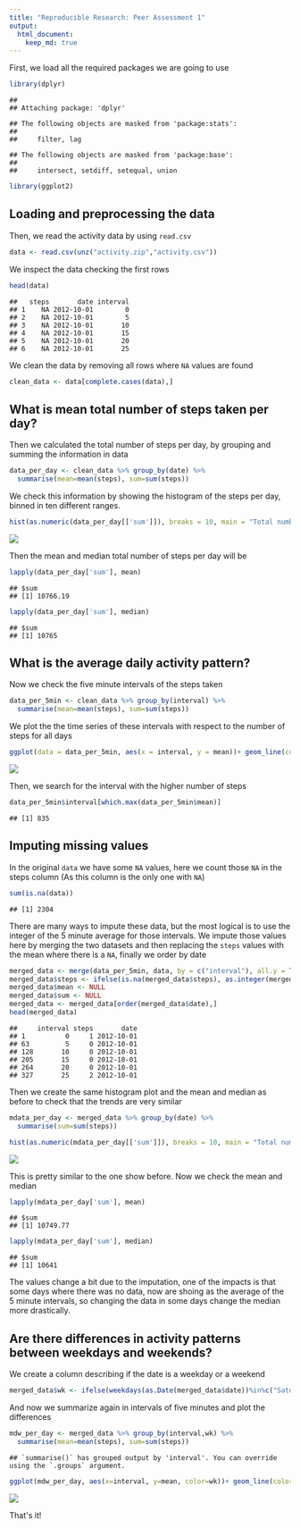 ```yaml
---
title: "Reproducible Research: Peer Assessment 1"
output: 
  html_document:
    keep_md: true
---
```


First, we load all the required packages we are going to use 


```r
library(dplyr)
```

```
## 
## Attaching package: 'dplyr'
```

```
## The following objects are masked from 'package:stats':
## 
##     filter, lag
```

```
## The following objects are masked from 'package:base':
## 
##     intersect, setdiff, setequal, union
```

```r
library(ggplot2)
```

## Loading and preprocessing the data

Then,  we read the activity data by using `read.csv`


```r
data <- read.csv(unz("activity.zip","activity.csv"))
```

We inspect the data checking the first rows


```r
head(data)
```

```
##   steps       date interval
## 1    NA 2012-10-01        0
## 2    NA 2012-10-01        5
## 3    NA 2012-10-01       10
## 4    NA 2012-10-01       15
## 5    NA 2012-10-01       20
## 6    NA 2012-10-01       25
```

We clean the data by removing all rows where `NA` values are found


```r
clean_data <- data[complete.cases(data),]
```

## What is mean total number of steps taken per day?

Then we calculated the total number of steps per day, by grouping and summing the information in data


```r
data_per_day <- clean_data %>% group_by(date) %>%
  summarise(mean=mean(steps), sum=sum(steps))
```

We check this information by showing the histogram of the steps per day, binned in ten different ranges.

```r
hist(as.numeric(data_per_day[['sum']]), breaks = 10, main = "Total numbers of steps per day", xlab = "Number of steps per day")
```

![](PA1_template_files/figure-html/unnamed-chunk-6-1.png)<!-- -->

Then the mean and median total number of steps per day will be

```r
lapply(data_per_day['sum'], mean)
```

```
## $sum
## [1] 10766.19
```

```r
lapply(data_per_day['sum'], median)
```

```
## $sum
## [1] 10765
```

## What is the average daily activity pattern?

Now we check the five minute intervals of the steps taken


```r
data_per_5min <- clean_data %>% group_by(interval) %>%
  summarise(mean=mean(steps), sum=sum(steps))
```

We plot the the time series of these intervals with respect to the number of steps for all days


```r
ggplot(data = data_per_5min, aes(x = interval, y = mean))+ geom_line(color="#00AFBB", size=2) + labs(title = "Average daily pattern", x="5 minute interval", y= "Average number of steps")
```

![](PA1_template_files/figure-html/unnamed-chunk-9-1.png)<!-- -->

Then, we search for the interval with the higher number of steps


```r
data_per_5min$interval[which.max(data_per_5min$mean)]
```

```
## [1] 835
```

## Imputing missing values

In the original `data` we have some `NA` values, here we count those `NA` in the steps column (As this column is the only one with `NA`)


```r
sum(is.na(data))
```

```
## [1] 2304
```

There are many ways to impute these data, but the most logical is to use the integer of the 5 minute average for those intervals. We impute those values here by merging the two datasets and then replacing the `steps` values with the mean where there is a `NA`, finally we order by date


```r
merged_data <- merge(data_per_5min, data, by = c("interval"), all.y = TRUE, sort = FALSE)
merged_data$steps <- ifelse(is.na(merged_data$steps), as.integer(merged_data$mean), merged_data$steps)
merged_data$mean <- NULL
merged_data$sum <- NULL
merged_data <- merged_data[order(merged_data$date),]
head(merged_data)
```

```
##     interval steps       date
## 1          0     1 2012-10-01
## 63         5     0 2012-10-01
## 128       10     0 2012-10-01
## 205       15     0 2012-10-01
## 264       20     0 2012-10-01
## 327       25     2 2012-10-01
```

Then we create the same histogram plot and the mean and median as before to check that the trends are very similar


```r
mdata_per_day <- merged_data %>% group_by(date) %>%
  summarise(sum=sum(steps))

hist(as.numeric(mdata_per_day[['sum']]), breaks = 10, main = "Total numbers of steps per day", xlab = "Number of steps per day")
```

![](PA1_template_files/figure-html/unnamed-chunk-13-1.png)<!-- -->

This is pretty similar to the one show before. Now we check the mean and median


```r
lapply(mdata_per_day['sum'], mean)
```

```
## $sum
## [1] 10749.77
```

```r
lapply(mdata_per_day['sum'], median)
```

```
## $sum
## [1] 10641
```

The values change a bit due to the imputation, one of the impacts is that some days where there was no data, now are shoing as the average of the 5 minute intervals, so changing the data in some days change the median more drastically. 

## Are there differences in activity patterns between weekdays and weekends?

We create a column describing if the date is a weekday or a weekend


```r
merged_data$wk <- ifelse(weekdays(as.Date(merged_data$date))%in%c("Saturday","Sunday"),"Weekend","Weekday")
```

And now we summarize again in intervals of five minutes and plot the differences


```r
mdw_per_day <- merged_data %>% group_by(interval,wk) %>%
  summarise(mean=mean(steps), sum=sum(steps))
```

```
## `summarise()` has grouped output by 'interval'. You can override using the `.groups` argument.
```

```r
ggplot(mdw_per_day, aes(x=interval, y=mean, color=wk))+ geom_line(color="#00AFBB", size=2) + labs(title = "Average daily pattern", x="5 minute interval", y= "Average number of steps") + facet_grid(wk~.)
```

![](PA1_template_files/figure-html/unnamed-chunk-16-1.png)<!-- -->

That's it! 
